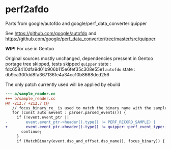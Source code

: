 # perf2afdo
Parts from google/autofdo and google/perf_data_converter:quipper

See https://github.com/google/autofdo and https://github.com/google/perf_data_converter/tree/master/src/quipper

**WIP!** For use in Gentoo

Original sources mostly unchanged, dependencies pressent in Gentoo portage tree skipped, tests skipped
`quipper` state : fdc658410dfa9d01b906b115e6fef35c308e55e1
`autofdo` state : db9ca300dd8fa367136fe4a34cc10b8668ded256

The only patch currently used will be applied by ebuild
```patch
--- a/sample_reader.cc
+++ b/sample_reader.cc
@@ -212,7 +212,7 @@
   // focus_binary_re_ is used to match the binary name with the samples.
   for (const auto &event : parser.parsed_events()) {
     if (!event.event_ptr ||
-        event.event_ptr->header().type() != PERF_RECORD_SAMPLE) {
+        event.event_ptr->header().type() != quipper::perf_event_type::PERF_RECORD_SAMPLE) {
       continue;
     }
     if (MatchBinary(event.dso_and_offset.dso_name(), focus_binary)) {
```
